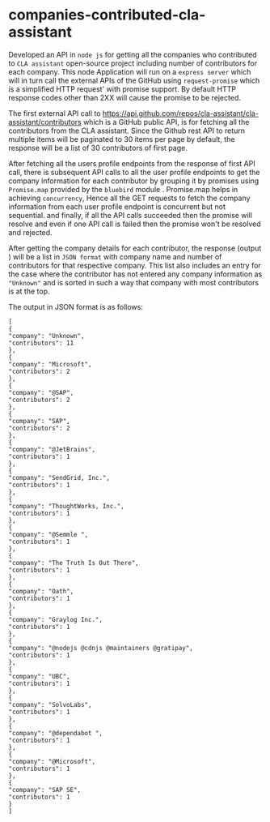 # companies-contributed-cla-assistant

Developed an API in `node js`  for getting  all the companies who contributed to `CLA assistant` open-source project including  number of contributors for each company. This node Application will run on a `express server` which will in turn call the external APIs of the GitHub using `request-promise` which is a simplified HTTP request' with promise support.  By default HTTP response codes other than 2XX will cause the promise to be rejected.  

The first external API call to https://api.github.com/repos/cla-assistant/cla-assistant/contributors which is a GitHub public API,  is for  fetching  all the contributors from  the CLA assistant. Since the Github rest API to return multiple items will be paginated to 30 items per page  by default, the response will be a list of 30 contributors of first page.

After fetching  all the users profile  endpoints from the response of  first API call,   there is  subsequent API calls to all the user profile endpoints  to get   the company information  for each contributor by grouping it by  promises using `Promise.map`  provided by the `bluebird` module .  Promise.map helps in achieving `concurrency`, Hence all the  GET requests  to fetch  the company information  from  each user profile endpoint is concurrent   but not  sequential. and finally, if all the API calls succeeded then the promise will resolve and even if one API  call is failed then the promise won't be resolved and rejected. 

After getting the company details for each contributor, the response (output ) will be a list in `JSON format`  with company name and number of contributors for that respective company. This list also includes an entry for the case where the contributor has not entered any company information as `"Unknown"` and is sorted in such a way that company with most contributors is at the top.  

The output in JSON format is as follows: 

```
[
{
"company": "Unknown",
"contributors": 11
},
{
"company": "Microsoft",
"contributors": 2
},
{
"company": "@SAP",
"contributors": 2
},
{
"company": "SAP",
"contributors": 2
},
{
"company": "@JetBrains",
"contributors": 1
},
{
"company": "SendGrid, Inc.",
"contributors": 1
},
{
"company": "ThoughtWorks, Inc.",
"contributors": 1
},
{
"company": "@Semmle ",
"contributors": 1
},
{
"company": "The Truth Is Out There",
"contributors": 1
},
{
"company": "Oath",
"contributors": 1
},
{
"company": "Graylog Inc.",
"contributors": 1
},
{
"company": "@nodejs @cdnjs @maintainers @gratipay",
"contributors": 1
},
{
"company": "UBC",
"contributors": 1
},
{
"company": "SolvoLabs",
"contributors": 1
},
{
"company": "@dependabot ",
"contributors": 1
},
{
"company": "@Microsoft",
"contributors": 1
},
{
"company": "SAP SE",
"contributors": 1
}
]
```
